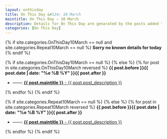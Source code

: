 ```yaml
---
layout: onthisday
title: On This Day &#124; 10 March
maintitle: On This Day — 10 March
description: Details for On This Day are genarated by the posts added to the website so the content is subject to changes/updates over time.
categories: [On This Day]
---
```


{% if site.categories.OnThisDay10March == null and site.categories.Repeat10March == null %}
<strong>Sorry no known details for today</strong>
{% endif %}

{% if site.categories.OnThisDay10March == null %}
{% else %}
{% for post in site.categories.OnThisDay10March reversed %}
<strong>{{ post.before }}{{ post.date | date: "%e %B %Y" }}{{ post.after }}</strong>
<ul>
<li> ——: <a href="{{ post.url }}"><strong>{{ post.maintitle }}</strong> - {{ post.post_description }}</a></li>
</ul>
{% endfor %}
{% endif %}

{% if site.categories.Repeat10March == null %}
{% else %}
{% for post in site.categories.Repeat10March reversed %}
<strong>{{ post.before }}{{ post.date | date: "%e %B %Y" }}{{ post.after }}</strong>
<ul>
<li> ——: <a href="{{ post.url }}"><strong>{{ post.maintitle }}</strong> - {{ post.post_description }}</a></li>
</ul>
{% endfor %}
{% endif %}
